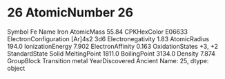 # 26 AtomicNumber                           26
Symbol                                 Fe
Name                                 Iron
AtomicMass                          55.84
CPKHexColor                        E06633
ElectronConfiguration         [Ar]4s2 3d6
Electronegativity                    1.83
AtomicRadius                        194.0
IonizationEnergy                    7.902
ElectronAffinity                    0.163
OxidationStates                    +3, +2
StandardState                       Solid
MeltingPoint                       1811.0
BoilingPoint                       3134.0
Density                             7.874
GroupBlock               Transition metal
YearDiscovered                    Ancient
Name: 25, dtype: object